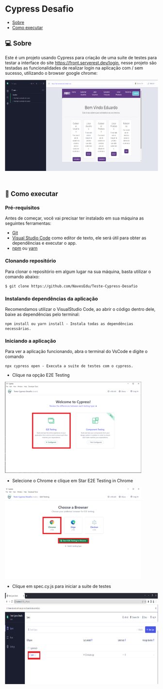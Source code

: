 # Cypress Desafio

- [Sobre](#-sobre)
- [Como executar](#-como-executar)


## 💻 Sobre

Este é um projeto usando Cypress para criação de uma suite de testes para testar a interface do site https://front.serverest.dev/login, nesse projeto são testadas as funcionalidades de realizar login na aplicação com / sem sucesso, utilizando o browser google chrome:
</p>
<p aligng="center">
  <img width"450" height="300" src="to_ReadME/readme4.png">
</p>
<br/>

## 🚀 Como executar

### Pré-requisitos

Antes de começar, você vai precisar ter instalado em sua máquina as seguintes ferramentas:

* [Git](https://git-scm.com/)
* [Visual Studio Code](https://code.visualstudio.com/) como editor de texto, ele será útil para obter as dependências e executar o app.
* [npm](https://www.npmjs.com/package/npm) ou [yarn](https://classic.yarnpkg.com/lang/en/docs/install/#windows-stable)

### Clonando repositório

Para clonar o repositório em algum lugar na sua máquina, basta utilizar o comando abaixo:
```bash
$ git clone https://github.com/NavesEdu/Teste-Cypress-Desafio
```

### Instalando dependências da aplicação
Recomendamos utilizar o VisualStudio Code, ao abrir o código dentro dele, baixe as dependências pelo terminal:
```
npm install ou yarn install - Instala todas as dependências necessárias.
```

### Iniciando a aplicação
Para ver a aplicação funcionando, abra o terminal do VsCode e digite o comando
```
npx cypress open - Executa a suite de testes com o cypress.
```
* Clique na opção E2E Testing 
</p>
<p aligng="center">
  <img width"450" height="300" src="to_ReadME/readme1.png">
</p>

* Selecione o Chrome e clique em Star E2E Testing in Chrome
</p>
<p aligng="center">
  <img width"450" height="300" src="to_ReadME/readme2.png">
</p>

* Clique em spec.cy.js para iniciar a suite de testes
</p>
<p aligng="center">
  <img width"450" height="300" src="to_ReadME/readme3.png">
</p>

